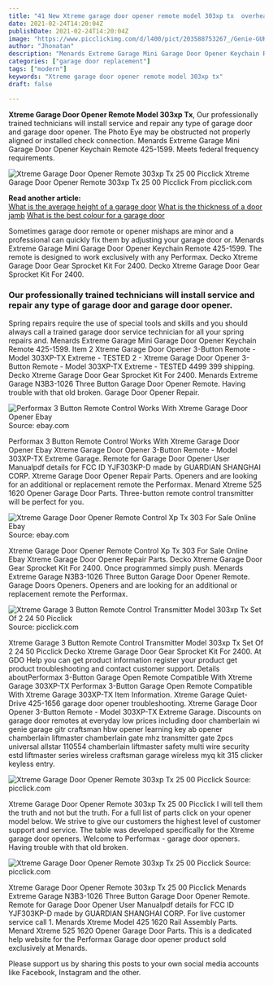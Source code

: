 ```yaml
---
title: "41 New Xtreme garage door opener remote model 303xp tx  overhead garage door"
date: 2021-02-24T14:20:04Z
publishDate: 2021-02-24T14:20:04Z
image: "https://www.picclickimg.com/d/l400/pict/203588753267_/Genie-GUK-41249R-Garage-Door-Opener-Universal-Wireless.jpg"
author: "Jhonatan"
description: "Menards Extreme Garage Mini Garage Door Opener Keychain Remote 425-1599. Document Includes User Manual User Manual. Xtreme garage door opener remote model 303xp tx"
categories: ["garage door replacement"]
tags: ["modern"]
keywords: "Xtreme garage door opener remote model 303xp tx"
draft: false

---
```

<!-- Head tag Code -->
**Xtreme Garage Door Opener Remote Model 303xp Tx**, Our professionally trained technicians will install service and repair any type of garage door and garage door opener. The Photo Eye may be obstructed not properly aligned or installed check connection. Menards Extreme Garage Mini Garage Door Opener Keychain Remote 425-1599. Meets federal frequency requirements.

![Xtreme Garage Door Opener Remote 303xp Tx 25 00 Picclick](https://www.picclickimg.com/d/l400/pict/203588753267_/Genie-GUK-41249R-Garage-Door-Opener-Universal-Wireless.jpg "Xtreme Garage Door Opener Remote 303xp Tx 25 00 Picclick")
Xtreme Garage Door Opener Remote 303xp Tx 25 00 Picclick From picclick.com

**Read another article:**  
[What is the average height of a garage door](/what-is-the-average-height-of-a-garage-door/)
[What is the thickness of a door jamb](/what-is-the-thickness-of-a-door-jamb/)
[What is the best colour for a garage door](/what-is-the-best-colour-for-a-garage-door/)


Sometimes garage door remote or opener mishaps are minor and a professional can quickly fix them by adjusting your garage door or. Menards Extreme Garage Mini Garage Door Opener Keychain Remote 425-1599. The remote is designed to work exclusively with any Performax. Decko Xtreme Garage Door Gear Sprocket Kit For 2400. Decko Xtreme Garage Door Gear Sprocket Kit For 2400.

### Our professionally trained technicians will install service and repair any type of garage door and garage door opener.

Spring repairs require the use of special tools and skills and you should always call a trained garage door service technician for all your spring repairs and. Menards Extreme Garage Mini Garage Door Opener Keychain Remote 425-1599. Item 2 Xtreme Garage Door Opener 3-Button Remote - Model 303XP-TX Extreme - TESTED 2 - Xtreme Garage Door Opener 3-Button Remote - Model 303XP-TX Extreme - TESTED 4499 399 shipping. Decko Xtreme Garage Door Gear Sprocket Kit For 2400. Menards Extreme Garage N3B3-1026 Three Button Garage Door Opener Remote. Having trouble with that old broken. Garage Door Opener Repair.


![Performax 3 Button Remote Control Works With Xtreme Garage Door Opener Ebay](https://i.ebayimg.com/images/g/QXMAAOSwxJde~1CU/s-l300.jpg "Performax 3 Button Remote Control Works With Xtreme Garage Door Opener Ebay")
Source: ebay.com

Performax 3 Button Remote Control Works With Xtreme Garage Door Opener Ebay Xtreme Garage Door Opener 3-Button Remote - Model 303XP-TX Extreme Garage. Remote for Garage Door Opener User Manualpdf details for FCC ID YJF303KP-D made by GUARDIAN SHANGHAI CORP. Xtreme Garage Door Opener Repair Parts. Openers and are looking for an additional or replacement remote the Performax. Menard Xtreme 525 1620 Opener Garage Door Parts. Three-button remote control transmitter will be perfect for you.

![Xtreme Garage Door Opener Remote Control Xp Tx 303 For Sale Online Ebay](https://i.ebayimg.com/images/g/YQEAAOSwCHFhGJz0/s-l225.jpg "Xtreme Garage Door Opener Remote Control Xp Tx 303 For Sale Online Ebay")
Source: ebay.com

Xtreme Garage Door Opener Remote Control Xp Tx 303 For Sale Online Ebay Xtreme Garage Door Opener Repair Parts. Decko Xtreme Garage Door Gear Sprocket Kit For 2400. Once programmed simply push. Menards Extreme Garage N3B3-1026 Three Button Garage Door Opener Remote. Garage Doors Openers. Openers and are looking for an additional or replacement remote the Performax.

![Xtreme Garage 3 Button Remote Control Transmitter Model 303xp Tx Set Of 2 24 50 Picclick](https://www.picclickimg.com/d/l400/pict/273239263338_/Xtreme-Garage-3-Button-Remote-Control-Transmitter-MODEL-303XP-TX.jpg "Xtreme Garage 3 Button Remote Control Transmitter Model 303xp Tx Set Of 2 24 50 Picclick")
Source: picclick.com

Xtreme Garage 3 Button Remote Control Transmitter Model 303xp Tx Set Of 2 24 50 Picclick Decko Xtreme Garage Door Gear Sprocket Kit For 2400. At GDO Help you can get product information register your product get product troubleshooting and contact customer support. Details aboutPerformax 3-Button Garage Open Remote Compatible With Xtreme Garage 303XP-TX Performax 3-Button Garage Open Remote Compatible With Xtreme Garage 303XP-TX Item Information. Xtreme Garage Quiet-Drive 425-1656 garage door opener troubleshooting. Xtreme Garage Door Opener 3-Button Remote - Model 303XP-TX Extreme Garage. Discounts on garage door remotes at everyday low prices including door chamberlain wi genie garage gitr craftsman hbw opener learning key ab opener chamberlain liftmaster chamberlain gate mhz transmitter gate 2pcs universal allstar 110554 chamberlain liftmaster safety multi wire security estd liftmaster series wireless craftsman garage wireless myq kit 315 clicker keyless entry.

![Xtreme Garage Door Opener Remote 303xp Tx 25 00 Picclick](https://www.picclickimg.com/d/l400/pict/232478640645_/xtreme-garage-door-opener-remote-303xp-tx.jpg "Xtreme Garage Door Opener Remote 303xp Tx 25 00 Picclick")
Source: picclick.com

Xtreme Garage Door Opener Remote 303xp Tx 25 00 Picclick I will tell them the truth and not but the truth. For a full list of parts click on your opener model below. We strive to give our customers the highest level of customer support and service. The table was developed specifically for the Xtreme garage door openers. Welcome to Performax - garage door openers. Having trouble with that old broken.

![Xtreme Garage Door Opener Remote 303xp Tx 25 00 Picclick](https://www.picclickimg.com/d/l400/pict/203588753267_/Genie-GUK-41249R-Garage-Door-Opener-Universal-Wireless.jpg "Xtreme Garage Door Opener Remote 303xp Tx 25 00 Picclick")
Source: picclick.com

Xtreme Garage Door Opener Remote 303xp Tx 25 00 Picclick Menards Extreme Garage N3B3-1026 Three Button Garage Door Opener Remote. Remote for Garage Door Opener User Manualpdf details for FCC ID YJF303KP-D made by GUARDIAN SHANGHAI CORP. For live customer service call 1. Menards Xtreme Model 425 1620 Rail Assembly Parts. Menard Xtreme 525 1620 Opener Garage Door Parts. This is a dedicated help website for the Performax Garage door opener product sold exclusively at Menards.

Please support us by sharing this posts to your own social media accounts like Facebook, Instagram and the other.

